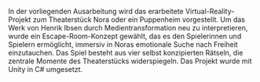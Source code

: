 In der vorliegenden Ausarbeitung wird das erarbeitete Virtual-Reality-Projekt zum Theaterstück Nora oder ein Puppenheim vorgestellt. Um das Werk von Henrik Ibsen durch Medientransformation neu zu interpretieren, wurde ein Escape-Room-Konzept gewählt, das es den Spielerinnen und Spielern ermöglicht, immersiv in Noras emotionale Suche nach Freiheit einzutauchen. Das Spiel besteht aus vier selbst konzipierten Rätseln, die zentrale Momente des Theaterstücks widerspiegeln. Das Projekt wurde mit Unity in C# umgesetzt.
